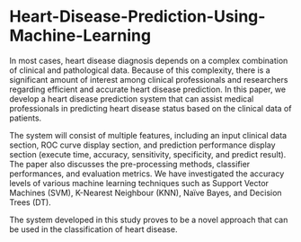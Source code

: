 # Heart-Disease-Prediction-Using-Machine-Learning
In most cases, heart disease diagnosis depends on a complex combination of clinical and pathological data. Because of this complexity, there is a significant amount of interest among clinical professionals and researchers regarding efficient and accurate heart disease prediction. In this paper, we develop a heart disease prediction system that can assist medical professionals in predicting heart disease status based on the clinical data of patients. 

The system will consist of multiple features, including an input clinical data section, ROC curve display section, and prediction performance display section (execute time, accuracy, sensitivity, specificity, and predict result). The paper also discusses the pre-processing methods, classifier performances, and evaluation metrics. We have investigated the accuracy levels of various machine learning techniques such as Support Vector Machines (SVM), K-Nearest Neighbour (KNN), Naïve Bayes, and Decision Trees (DT). 

The system developed in this study proves to be a novel approach that can be used in the classification of heart disease.
